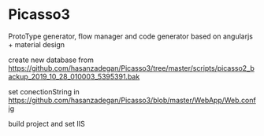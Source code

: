 # Picasso3
ProtoType generator, flow manager and code generator based on angularjs + material design




create new database from 
https://github.com/hasanzadegan/Picasso3/tree/master/scripts/picasso2_backup_2019_10_28_010003_5395391.bak


set conectionString in
https://github.com/hasanzadegan/Picasso3/blob/master/WebApp/Web.config

build project and set IIS

